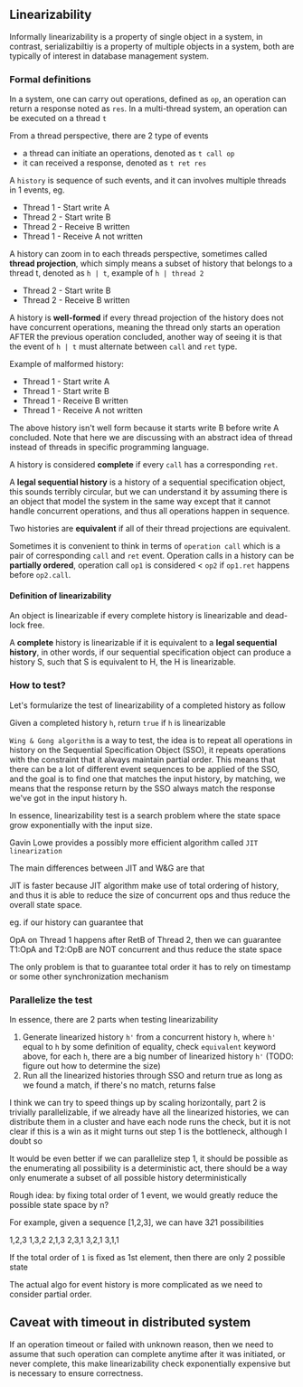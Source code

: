## Linearizability

Informally linearizability is a property of single object in a system, in contrast, serializabiltiy is a property of multiple objects in a system, both are typically of interest in database management system.

### Formal definitions

In a system, one can carry out operations, defined as `op`, an operation can return a response noted as `res`.
In a multi-thread system, an operation can be executed on a thread `t`

From a thread perspective, there are 2 type of events
* a thread can initiate an operations, denoted as `t call op`
* it can received a response, denoted as `t ret res` 

A `history` is sequence of such events, and it can involves multiple threads in 1 events, eg.

* Thread 1 - Start write A
* Thread 2 - Start write B
* Thread 2 - Receive B written
* Thread 1 - Receive A not written

A history can zoom in to each threads perspective, sometimes called **thread projection**, which simply means a subset of history that belongs to a thread t, denoted as `h | t`, example of `h | thread 2`

* Thread 2 - Start write B
* Thread 2 - Receive B written

A history is **well-formed** if every thread projection of the history does not have concurrent operations, meaning the thread only starts an operation AFTER the previous operation concluded, another way of seeing it is that the event of `h | t` must alternate between `call` and `ret` type.

Example of malformed history:

* Thread 1 - Start write A
* Thread 1 - Start write B
* Thread 1 - Receive B written
* Thread 1 - Receive A not written

The above history isn't well form because it starts write B before write A concluded. Note that here we are discussing with an abstract idea of thread instead of threads in specific programming language. 
 
A history is considered **complete** if every `call` has a corresponding `ret`.

A **legal sequential history** is a history of a sequential specification object, this sounds terribly circular, but we can understand it by assuming there is an object that model the system in the same way except that it cannot handle concurrent operations, and thus all operations happen in sequence.

Two histories are **equivalent** if all of their thread projections are equivalent.

Sometimes it is convenient to think in terms of `operation call` which is a pair of corresponding `call` and `ret` event. 
Operation calls in a history can be **partially ordered**, operation call `op1` is considered < `op2` if `op1.ret` happens before `op2.call`.

#### Definition of linearizability

An object is linearizable if every complete history is linearizable and dead-lock free.  

A **complete** history is linearizable if it is equivalent to a **legal sequential history**, in other words, if our sequential specification object can produce a history S, such that S is equivalent to H, the H is linearizable.

### How to test?

Let's formularize the test of linearizability of a completed history as follow

Given a completed history `h`, return `true` if `h` is linearizable

`Wing & Gong algorithm` is a way to test, the idea is to repeat all operations in history on the Sequential Specification Object (SSO), it repeats operations with the constraint that it always maintain partial order. This means that there can be a lot of different event sequences to be applied of the SSO, and the goal is to find one that matches the input history, by matching, we means that the response return by the SSO always match the response we've got in the input history h.

In essence, linearizability test is a search problem where the state space grow exponentially with the input size.

Gavin Lowe provides a possibly more efficient algorithm called `JIT linearization`

The main differences between JIT and W&G are that

JIT is faster because JIT algorithm make use of total ordering of history, and thus it is able to reduce the size of concurrent ops and thus reduce the overall state space.

eg. if our history can guarantee that 

OpA on Thread 1 happens after RetB of Thread 2, then we can guarantee T1:OpA and T2:OpB are NOT concurrent and thus reduce the state space

The only problem is that to guarantee total order it has to rely on timestamp or some other synchronization mechanism 

### Parallelize the test

In essence, there are 2 parts when testing linearizability

1. Generate linearized history `h'` from a concurrent history `h`, where `h'` equal to `h` by some definition of equality, check `equivalent` keyword above, for each `h`, there are a big number of linearized history `h'` (TODO: figure out how to determine the size)
2. Run all the linearized histories through SSO and return true as long as we found a match, if there's no match, returns false

I think we can try to speed things up by scaling horizontally, part 2 is trivially parallelizable, if we already have all the linearized histories, we can distribute them in a cluster and have each node runs the check, but it is not clear if this is a win as it might turns out step 1 is the bottleneck, although I doubt so

It would be even better if we can parallelize step 1, it should be possible as the enumerating all possibility is a deterministic act, there should be a way only enumerate a subset of all possible history deterministically

Rough idea: by fixing total order of 1 event, we would greatly reduce the possible state space by n?

For example, given a sequence [1,2,3], we can have 3*2*1 possibilities  

1,2,3
1,3,2
2,1,3
2,3,1
3,2,1
3,1,1

If the total order of `1` is fixed as 1st element, then there are only 2 possible state

The actual algo for event history is more complicated as we need to consider partial order.

## Caveat with timeout in distributed system

If an operation timeout or failed with unknown reason, then we need to assume that such operation can complete anytime after it was initiated, or never complete, this make linearizability check exponentially expensive but is necessary to ensure correctness.
